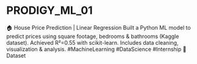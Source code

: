 # PRODIGY_ML_01
🏠 House Price Prediction | Linear Regression  Built a Python ML model to predict prices using square footage, bedrooms &amp; bathrooms (Kaggle dataset). Achieved R²=0.55 with scikit-learn. Includes data cleaning, visualization &amp; analysis.  #MachineLearning #DataScience #Internship  🔗 Dataset  
